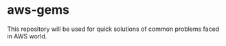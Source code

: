 # aws-gems
This repository will be used for quick solutions of common problems faced in AWS world. 
